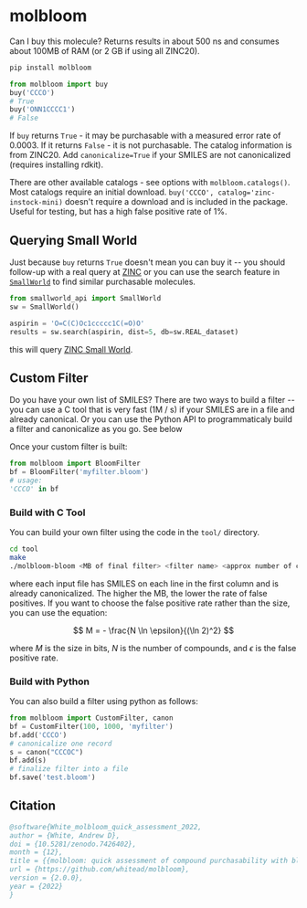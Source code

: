 # molbloom

Can I buy this molecule? Returns results in about 500 ns and consumes about 100MB of RAM (or 2 GB if using all ZINC20).

```sh
pip install molbloom
```

```py
from molbloom import buy
buy('CCCO')
# True
buy('ONN1CCCC1')
# False
```

If `buy` returns `True` - it may be purchasable with a measured error rate of 0.0003. If it returns `False` - it is not purchasable.
The catalog information is from ZINC20. Add `canonicalize=True` if your SMILES are not canonicalized (requires installing rdkit).

There are other available catalogs - see options with `molbloom.catalogs()`. Most catalogs require an initial download. `buy('CCCO', catalog='zinc-instock-mini)` doesn't require a download and is included in the package. Useful for testing, but has a high false positive rate of 1%.

## Querying Small World

Just because `buy` returns `True` doesn't mean you can buy it -- you should follow-up with a real query at [ZINC](https://zinc.docking.org/) or you can use the search feature in [`SmallWorld`](https://github.com/matteoferla/Python_SmallWorld_API) to find similar purchasable molecules.

```py
from smallworld_api import SmallWorld
sw = SmallWorld()

aspirin = 'O=C(C)Oc1ccccc1C(=O)O'
results = sw.search(aspirin, dist=5, db=sw.REAL_dataset)
```
this will query [ZINC Small World](https://sw.docking.org/).

## Custom Filter

Do you have your own list of SMILES? There are two ways to build a filter -- you can use a C tool that is very fast (1M / s) if your SMILES are in a file and already canonical. Or you can use the Python API to programmaticaly build a filter and canonicalize as you go. See below

Once your custom filter is built:

```py
from molbloom import BloomFilter
bf = BloomFilter('myfilter.bloom')
# usage:
'CCCO' in bf
```

### Build with C Tool

You can build your own filter using the code in the `tool/` directory.

```sh
cd tool
make
./molbloom-bloom <MB of final filter> <filter name> <approx number of compounds> <input file 1> <input file 2> ...
```

where each input file has SMILES on each line in the first column and is already canonicalized. The higher the MB, the lower the rate of false positives. If you want to choose the false positive rate rather than the size, you can use the equation:

$$
M = - \frac{N \ln \epsilon}{(\ln 2)^2}
$$

where $M$ is the size in bits, $N$ is the number of compounds, and $\epsilon$ is the false positive rate.

### Build with Python

You can also build a filter using python as follows:

```py
from molbloom import CustomFilter, canon
bf = CustomFilter(100, 1000, 'myfilter')
bf.add('CCCO')
# canonicalize one record
s = canon("CCCOC")
bf.add(s)
# finalize filter into a file
bf.save('test.bloom')
```

## Citation

```bibtex
@software{White_molbloom_quick_assessment_2022,
author = {White, Andrew D},
doi = {10.5281/zenodo.7426402},
month = {12},
title = {{molbloom: quick assessment of compound purchasability with bloom filters}},
url = {https://github.com/whitead/molbloom},
version = {2.0.0},
year = {2022}
}
```
